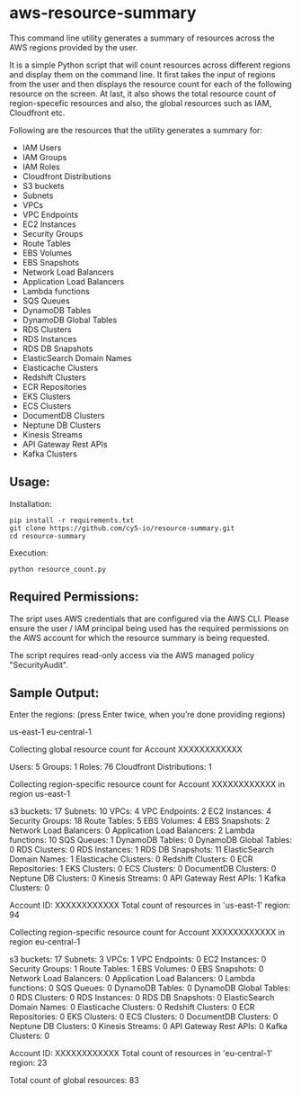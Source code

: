 # aws-resource-summary
This command line utility generates a summary of resources across the AWS regions provided by the user.

It is a simple Python script that will count resources across different regions and display them on the command line. It first takes the input of regions from the user and then displays the resource count for each of the following resource on the screen. At last, it also shows the total resource count of region-specefic resources and also, the global resources such as IAM, Cloudfront etc. 

Following are the resources that the utility generates a summary for:

* IAM Users
* IAM Groups
* IAM Roles
* Cloudfront Distributions
* S3 buckets
* Subnets
* VPCs
* VPC Endpoints
* EC2 Instances
* Security Groups
* Route Tables
* EBS Volumes
* EBS Snapshots
* Network Load Balancers
* Application Load Balancers
* Lambda functions
* SQS Queues
* DynamoDB Tables
* DynamoDB Global Tables
* RDS Clusters
* RDS Instances
* RDS DB Snapshots
* ElasticSearch Domain Names
* Elasticache Clusters
* Redshift Clusters
* ECR Repositories
* EKS Clusters
* ECS Clusters
* DocumentDB Clusters
* Neptune DB Clusters
* Kinesis Streams
* API Gateway Rest APIs
* Kafka Clusters

## Usage:

Installation:

	pip install -r requirements.txt
	git clone https://github.com/cy5-io/resource-summary.git
	cd resource-summary

Execution:

	python resource_count.py 

## Required Permissions:

The sript uses AWS credentials that are configured via the AWS CLI. Please ensure the user / IAM principal being used has the required permissions on the AWS account for which the resource summary is being requested.

The script requires read-only access via the AWS managed policy "SecurityAudit".

## Sample Output:

Enter the regions:
(press Enter twice, when you’re done providing regions)

us-east-1
eu-central-1


Collecting global resource count for Account XXXXXXXXXXXX

Users: 5
Groups: 1
Roles: 76
Cloudfront Distributions: 1

Collecting region-specific resource count for Account XXXXXXXXXXXX in region us-east-1

s3 buckets: 17
Subnets: 10
VPCs: 4
VPC Endpoints: 2
EC2 Instances: 4
Security Groups: 18
Route Tables: 5
EBS Volumes: 4
EBS Snapshots: 2
Network Load Balancers: 0
Application Load Balancers: 2
Lambda functions: 10
SQS Queues: 1
DynamoDB Tables: 0
DynamoDB Global Tables: 0
RDS Clusters: 0
RDS Instances: 1
RDS DB Snapshots: 11
ElasticSearch Domain Names: 1
Elasticache Clusters: 0
Redshift Clusters: 0
ECR Repositories: 1
EKS Clusters: 0
ECS Clusters: 0
DocumentDB Clusters: 0
Neptune DB Clusters: 0
Kinesis Streams: 0
API Gateway Rest APIs: 1
Kafka Clusters: 0


Account ID: XXXXXXXXXXXX
Total count of resources in 'us-east-1' region: 94


Collecting region-specific resource count for Account XXXXXXXXXXXX in region eu-central-1

s3 buckets: 17
Subnets: 3
VPCs: 1
VPC Endpoints: 0
EC2 Instances: 0
Security Groups: 1
Route Tables: 1
EBS Volumes: 0
EBS Snapshots: 0
Network Load Balancers: 0
Application Load Balancers: 0
Lambda functions: 0
SQS Queues: 0
DynamoDB Tables: 0
DynamoDB Global Tables: 0
RDS Clusters: 0
RDS Instances: 0
RDS DB Snapshots: 0
ElasticSearch Domain Names: 0
Elasticache Clusters: 0
Redshift Clusters: 0
ECR Repositories: 0
EKS Clusters: 0
ECS Clusters: 0
DocumentDB Clusters: 0
Neptune DB Clusters: 0
Kinesis Streams: 0
API Gateway Rest APIs: 0
Kafka Clusters: 0


Account ID: XXXXXXXXXXXX
Total count of resources in 'eu-central-1' region: 23

Total count of global resources: 83
